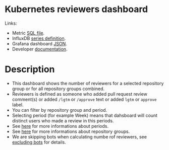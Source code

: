 # Kubernetes reviewers dashboard

Links:
- Metric [SQL file](https://github.com/cncf/devstats/blob/master/metrics/kubernetes/reviewers.sql).
- InfluxDB [series definition](https://github.com/cncf/devstats/blob/master/metrics/kubernetes/metrics.yaml#L157-L162).
- Grafana dashboard [JSON](https://github.com/cncf/devstats/blob/master/grafana/dashboards/kubernetes/reviewers.json).
- Developer [documentation](https://github.com/cncf/devstats/blob/master/docs/dashboards/kubernetes/reviewers_devel.md).

# Description

- This dashboard shows the number of reviewers for a selected repository group or for all repository groups combined.
- Reviewers is defined as someone who added pull request review comment(s) or added `/lgtm` or `/approve` text or added `lgtm` or `approve` label.
- You can filter by repository group and period.
- Selecting period (for example Week) means that dahsboard will count distinct users who made a review in this periods.
- See [here](https://github.com/cncf/devstats/blob/master/docs/periods.md) for more informations about periods.
- See [here](https://github.com/cncf/devstats/blob/master/docs/repository_groups.md) for more informations about repository groups.
- We are skipping bots when calculating numbe rof reviewers, see [excluding bots](https://github.com/cncf/devstats/blob/master/docs/excluding_bots.md) for details.
